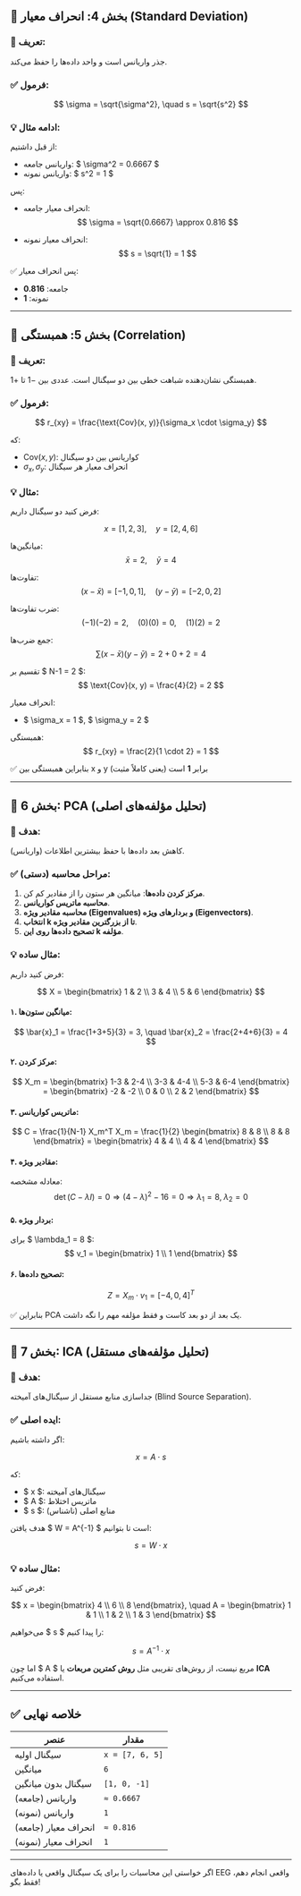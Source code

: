 ## 🔹 بخش 4: **انحراف معیار (Standard Deviation)**

### 📌 تعریف:
جذر واریانس است و واحد داده‌ها را حفظ می‌کند.

### ✅ فرمول:

$$
\sigma = \sqrt{\sigma^2}, \quad s = \sqrt{s^2}
$$

### 💡 ادامه مثال:

از قبل داشتیم:
- واریانس جامعه: $ \sigma^2 = 0.6667 $
- واریانس نمونه: $ s^2 = 1 $

پس:

- انحراف معیار جامعه:  
$$
\sigma = \sqrt{0.6667} \approx 0.816
$$

- انحراف معیار نمونه:  
$$
s = \sqrt{1} = 1
$$

✅ پس انحراف معیار:
- جامعه: **0.816**
- نمونه: **1**

---

## 🔹 بخش 5: **همبستگی (Correlation)**

### 📌 تعریف:
همبستگی نشان‌دهنده شباهت خطی بین دو سیگنال است. عددی بین $-1$ تا $+1$.

### ✅ فرمول:

$$
r_{xy} = \frac{\text{Cov}(x, y)}{\sigma_x \cdot \sigma_y}
$$

که:
- $\text{Cov}(x, y)$: کواریانس بین دو سیگنال
- $\sigma_x, \sigma_y$: انحراف معیار هر سیگنال

### 💡 مثال:

فرض کنید دو سیگنال داریم:

$$
x = [1, 2, 3], \quad y = [2, 4, 6]
$$

میانگین‌ها:
$$
\bar{x} = 2, \quad \bar{y} = 4
$$

تفاوت‌ها:
$$
(x - \bar{x}) = [-1, 0, 1], \quad (y - \bar{y}) = [-2, 0, 2]
$$

ضرب تفاوت‌ها:
$$
(-1)(-2) = 2, \quad (0)(0) = 0, \quad (1)(2) = 2
$$

جمع ضرب‌ها:
$$
\sum (x - \bar{x})(y - \bar{y}) = 2 + 0 + 2 = 4
$$

تقسیم بر $ N-1 = 2 $:
$$
\text{Cov}(x, y) = \frac{4}{2} = 2
$$

انحراف معیار:
- $ \sigma_x = 1 $, $ \sigma_y = 2 $

همبستگی:
$$
r_{xy} = \frac{2}{1 \cdot 2} = 1
$$

✅ بنابراین همبستگی بین x و y برابر **1** است (یعنی کاملاً مثبت)

---

## 🔹 بخش 6: **PCA (تحلیل مؤلفه‌های اصلی)**

### 📌 هدف:
کاهش بعد داده‌ها با حفظ بیشترین اطلاعات (واریانس).

### ✅ مراحل محاسبه (دستی):

1. **مرکز کردن داده‌ها**: میانگین هر ستون را از مقادیر کم کن.
2. **محاسبه ماتریس کواریانس**.
3. **محاسبه مقادیر ویژه (Eigenvalues) و بردارهای ویژه (Eigenvectors)**.
4. **انتخاب k تا از بزرگترین مقادیر ویژه**.
5. **تصحیح داده‌ها روی این k مؤلفه**.

### 💡 مثال ساده:

فرض کنید داریم:

$$
X = \begin{bmatrix}
1 & 2 \\
3 & 4 \\
5 & 6
\end{bmatrix}
$$

#### ۱. میانگین ستون‌ها:
$$
\bar{x}_1 = \frac{1+3+5}{3} = 3, \quad \bar{x}_2 = \frac{2+4+6}{3} = 4
$$

#### ۲. مرکز کردن:
$$
X_m = \begin{bmatrix}
1-3 & 2-4 \\
3-3 & 4-4 \\
5-3 & 6-4
\end{bmatrix} =
\begin{bmatrix}
-2 & -2 \\
0 & 0 \\
2 & 2
\end{bmatrix}
$$

#### ۳. ماتریس کواریانس:
$$
C = \frac{1}{N-1} X_m^T X_m = \frac{1}{2} \begin{bmatrix}
8 & 8 \\
8 & 8
\end{bmatrix} =
\begin{bmatrix}
4 & 4 \\
4 & 4
\end{bmatrix}
$$

#### ۴. مقادیر ویژه:
معادله مشخصه:
$$
\det(C - \lambda I) = 0 \Rightarrow (4-\lambda)^2 - 16 = 0 \Rightarrow \lambda_1 = 8, \; \lambda_2 = 0
$$

#### ۵. بردار ویژه:
برای $ \lambda_1 = 8 $:
$$
v_1 = \begin{bmatrix} 1 \\ 1 \end{bmatrix}
$$

#### ۶. تصحیح داده‌ها:
$$
Z = X_m \cdot v_1 = [-4, 0, 4]^T
$$

✅ بنابراین PCA یک بعد از دو بعد کاست و فقط مؤلفه مهم را نگه داشت.

---

## 🔹 بخش 7: **ICA (تحلیل مؤلفه‌های مستقل)**

### 📌 هدف:
جداسازی منابع مستقل از سیگنال‌های آمیخته (Blind Source Separation).

### ✅ ایده اصلی:

اگر داشته باشیم:

$$
x = A \cdot s
$$

که:
- $ x $: سیگنال‌های آمیخته
- $ A $: ماتریس اختلاط
- $ s $: منابع اصلی (ناشناس)

هدف یافتن $ W = A^{-1} $ است تا بتوانیم:

$$
s = W \cdot x
$$

### 💡 مثال ساده:

فرض کنید:

$$
x = \begin{bmatrix} 4 \\ 6 \\ 8 \end{bmatrix}, \quad A = \begin{bmatrix} 1 & 1 \\ 1 & 2 \\ 1 & 3 \end{bmatrix}
$$

می‌خواهیم $ s $ را پیدا کنیم:

$$
s = A^{-1} \cdot x
$$

اما چون $ A $ مربع نیست، از روش‌های تقریبی مثل **روش کمترین مربعات** یا **ICA** استفاده می‌کنیم.

---

## ✅ خلاصه نهایی

| عنصر | مقدار |
|------|--------|
| سیگنال اولیه | `x = [7, 6, 5]` |
| میانگین | `6` |
| سیگنال بدون میانگین | `[1, 0, -1]` |
| واریانس (جامعه) | `≈ 0.6667` |
| واریانس (نمونه) | `1` |
| انحراف معیار (جامعه) | `≈ 0.816` |
| انحراف معیار (نمونه) | `1` |

---

اگر خواستی این محاسبات را برای یک سیگنال واقعی یا داده‌های EEG واقعی انجام دهم، فقط بگو!